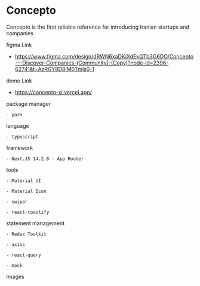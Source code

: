 # Concepto
Concepto is the first reliable reference for introducing Iranian startups and companies

figma Link 
  - https://www.figma.com/design/dRWN6xaDKiXdEkQTb3G6DO/Concepto---Discover-Companies-(Community)-(Copy)?node-id=2396-62741&t=AzRGY8D8IM0Tmls0-1
    
demo Link

  - https://concepto-xi.vercel.app/

package manager

    - yarn
    
language 

    - typescript 
    
framework

    - Next.JS 14.2.8 - App Router
    
tools 
    
    - Material UI
    
    - Material Icon
    
    - swiper
    
    - react-toastify
    
 statement management 
 
    - Redux Toolkit 
    
    - axios
    
    - react-query
    
    - mock

    
 Images
 
